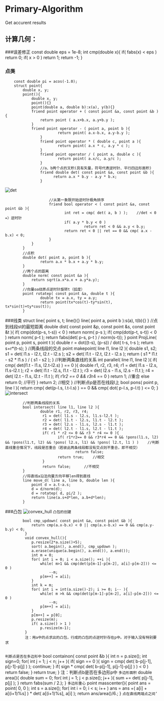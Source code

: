 Primary-Algorithm
=================
Get accurent results

计算几何：
----------------------
###误差修正
		const double eps = 1e-8;
		int cmp(double x){
			if( fabs(x) < eps ) return 0;
			if( x > 0 ) return 1;
			return -1;
		}
### 点类
		const double pi = acos(-1.0);
		struct point{
			double x, y;
			point(){
				double x, y;
				point(){}
				point(double a, double b):x(a), y(b){}
				friend point operator + ( const point &a, const point &b ){
					return point ( a.x+b.x, a.y+b.y );
				}
				friend point operator - ( point a, point b ){
			                return point( a.x-b.x, a.y-b.y );
			        }
			        friend point operator * ( double c, point a ){
			                return point( a.x * c, a.y * c );
			        }
			        friend point operator / ( point a, double c ){
			                return point( a.x/c, a.y/c );
			        }
			        //a、b两个点的叉积(具有矢量，符号代表逆时针、平行四边形面积)
			        friend double det( const point &a, const point &b ){
			              return a.x * b.y - a.y * b.x;
			        }
![det](http://f.hiphotos.baidu.com/image/w%3D2048%3Bq%3D90/sign=c0dae43ab0fb43161a1f7d7a149c7d52/bd3eb13533fa828b5ba91912ff1f4134960a5abd.jpg "det")
```
			        //从第一象限开始逆时针极角排序
			        friend bool operator < ( const point &a, const point &b ){
			               int ret = cmp( det( a, b ) );	//det < 0 =〉逆时针
			               if( a.y * b.y < 0 )	
			                        return ret < 0 && a.y < b.y;
			               return ret < 0 || ret == 0 && cmp( a.x - b.x) < 0;
			        }
			}
		}
		//点积
		double dot( point a, point b ){
		        return a.x * b.x + a.y * b.y;
		}
		//两个点的距离
		double norm( const point &a ){
		    return sqrt(a.x*a.x + a.y*a.y);
		}
		//向量oa绕原点逆时针旋转t（弧度）
		point rotatep( const point &a, double t ){
		        double tx = a.x, ty = a.y;
		        return point(tx*cos(t)-ty*sin(t), tx*sin(t)+ty*cos(t));
		}
```
###线类
		struct line{
			point s, t;
			line(){}
        		line( point a, point b ):s(a), t(b){}
		}
		//点到线段st的最短距离
		double dist( const point &p, const point &s, const point &t ){
		    if( cmp(dot(p-s, t-s)) < 0 ) return norm( p-s );
		    if( cmp(dot(p-t, s-t)) < 0 ) return norm( p-t );
		    return fabs(det( p-s, p-t ) / norm(s-t));
		}
		point ProjLine( point p, point s, point t ){
			double r = dot((t-s), (p-s)) / dot( t-s, t-s );
			return s+r*(t-s);
		}
		//两条线段的交点
		point makepoint( line l1, line l2 ){
		        double s1, s2;
		        s1 = det( l1.s - l2.t, l2.t - l2.s );
		        s2 = det( l1.t - l2.t, l2.t - l2.s );
		        return ( s1 * l1.t - s2 * l1.s ) / ( s1 - s2 );
		}
		//判断两条直线的关系
		int parallel( line l1,  line l2 ){
		        if( cmp( det(l1.t - l1.s, l2.t-l2.s) ) == 0 ){
		                double r1, r2, r3, r4;
		                 r1 = det( l1.s - l2.s, l1.s-l2.t );
		                 r2 = det( l1.t - l2.s, l1.t - l2.t );
		                 r3 = det( l2.s - l1.s, l2.s - l1.t );
		                 r4 = det( l2.t - l1.s, l2.t - l1.t );
		                 if( r1*r2 == 0 && r3*r4 == 0 )
		                        return 1;	//重合
		                else
		                        return 0;	//平行
		        }
		        return 2;			//相交
		}
		//判断点p是否在线段l上
		bool pons( point p, line l ){
		        return cmp( det(p-l.s, l.t-l.s) ) == 0  && cmp( dot( p-l.s, p-l.t) ) <= 0;
		}
![intersect](http://h.hiphotos.baidu.com/image/w%3D2048%3Bq%3D90/sign=ab4cdfc71f950a7b753549c43ee959a8/2cf5e0fe9925bc31bb2485695cdf8db1ca1370c2.jpg)

```
		//判断两条线段的关系
		bool intersect( line l1, line l2 ){
		        double r1, r2, r3, r4;
		         r1 = det( l1.s - l2.s, l1.s-l2.t );
		         r2 = det( l1.t - l2.s, l1.t - l2.t );
		         r3 = det( l2.s - l1.s, l2.s - l1.t );
		         r4 = det( l2.t - l1.s, l2.t - l1.t );
		         if( r1 * r2 <= 0 && r3 * r4 <= 0 ){
		                if( r1*r2== 0 && r3*r4 == 0 && !pons(l1.s, l2) && !pons(l1.t, l2) && !pons( l2.s, l1) && !pons( l2.t, l1 ) )	//判断直线重合情况下，线段是否重合（若彼此两条线段都没有交点则不重合，即不相交）
		                        return false;		
		                return true;	//相交
		         }
		         return false;		//不相交
		}
		//将直线a沿法向量方向平移len得到直线
		line move_d( line a, line b, double len ){
			point d = a.t-a.s;
			d = d/norm(d);
			d = rotatep( d, pi/2 );
			return line(a.s+d*len, a.b+d*len);
		}
```
###凸包
![convex_hull](http://g.hiphotos.baidu.com/image/w%3D2048%3Bq%3D90/sign=982ba314af6eddc426e7b3fb0de38d8c/500fd9f9d72a6059b3f26ceb2a34349b023bba65.jpg)
`凸包的创建`
```
		bool cmp_updown( const point &a, const point &b ){
		    return cmp(a.x-b.x) < 0 || cmp(a.x-b.x) == 0 && cmp(a.y-b.y) < 0;
		 }
		 void convex_hull(){
		    p.resize(2*a.size()+5);
		    sort( a.begin(), a.end(), cmp_updown );
		    a.erase(unique(a.begin(), a.end()), a.end());
		    int m = 0;
		    for( int i = 0; i < a.size(); ++i ){
		        while( m>1 && cmp(det(p[m-1]-p[m-2], a[i]-p[m-2])) <= 0 )
		            --m;
		        p[m++] = a[i];
		    }
		    int k = m;
		    for( int i = int(a.size()-2); i >= 0; i-- ){
		        while( m >k && cmp(det(p[m-1]-p[m-2], a[i]-p[m-2])) <= 0 )
		            --m;
		        p[m++] = a[i];
		    }
		    p[m++] = p[0];
		    p.resize(m);
		    if( a.size() > 1 )
		        p.resize(m-1);
		 }
		 注：用a中的点求出的凸包，行成的凸包的点逆时针存在p中。对于输入没有特别要求
		 
```
`判断点是否在多边形中`
		bool containon( const point &b ){
		        int n = p.size();
		        int sign=0;
		        for( int j = 1; j < n; j++  ){
		                if( sign == 0 ){
		                        sign = cmp( det( b-p[j-1], p[j-1]-p[j] ) );
		                        continue;
		                }
		                if( sign * cmp( det( b-p[j-1], p[j-1]-p[j] ) ) < 0 )
		                        return false;
		        }
		        return true;
		}
		注：判断点b是否在多边形p中
`多边形面积`
		double area(){
		        double sum = 0;
		        for( int j = 1; j < p.size(); j++ ){
		                sum += det( p[j-1], p[j] );
		        }
		        return fabs(sum / 2.);
		}
`多边形重心`
		point masscenter(){
		        point ans = point( 0, 0 );
		        int s = a.size();
		        for( int i = 0; i < s; i++ )
		                ans = ans +( a[i] + a[(i+1)%s] ) * det( a[(i+1)%s], a[i] );
		        return ans/area()/6.;
		}
`点在直线两端点之间’
	`
###
